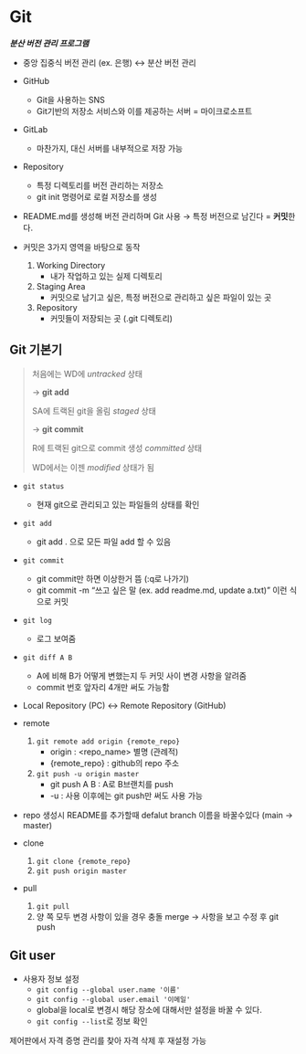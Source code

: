 # Git

***분산 버전 관리 프로그램***

- 중앙 집중식 버전 관리 (ex. 은행) ↔ 분산 버전 관리

- GitHub
    - Git을 사용하는 SNS
    - Git기반의 저장소 서비스와 이를 제공하는 서버 = 마이크로소프트

- GitLab
    - 마찬가지, 대신 서버를 내부적으로 저장 가능

- Repository
    - 특정 디렉토리를 버전 관리하는 저장소
    - git init 명령어로 로컬 저장소를 생성

- README.md를 생성해 버전 관리하며  Git 사용 → 특정 버전으로 남긴다 = **커밋**한다.

- 커밋은 3가지 영역을 바탕으로 동작 

    1. Working Directory
        -  내가 작업하고 있는 실제 디렉토리
    2. Staging Area
        - 커밋으로 남기고 싶은, 특정 버전으로 관리하고 싶은 파일이 있는 곳
    3. Repository
        - 커밋들이 저장되는 곳 (.git 디렉토리)

## Git 기본기

> 처음에는 WD에 *untracked* 상태
>
> →  **git add**
>
> SA에 트랙된 git을 올림 *staged* 상태
>
> → **git commit**
>
> R에 트랙된 git으로 commit 생성 *committed* 상태
>
> WD에서는 이젠 *modified* 상태가 됨
> 
- `git status`
    - 현재 git으로 관리되고 있는 파일들의 상태를 확인
- `git add`
    - git add . 으로 모든 파일 add 할 수 있음
- `git commit`
    - git commit만 하면 이상한거 뜸 (:q로 나가기)
    - git commit -m “쓰고 싶은 말 (ex. add readme.md, update a.txt)” 이런 식으로 커밋
- `git log`
    - 로그 보여줌
- `git diff A B`
    - A에 비해 B가 어떻게 변했는지 두 커밋 사이 변경 사항을 알려줌
    - commit 번호 앞자리 4개만 써도 가능함

- Local Repository (PC) ↔ Remote Repository (GitHub)

- remote
    1. `git remote add origin {remote_repo}`
        - origin : <repo_name> 별명 (관례적)
        - {remote_repo} : github의 repo 주소
    2. `git push -u origin master`
         - git push A B : A로 B브랜치를 push
         - -u : 사용 이후에는 git push만 써도 사용 가능

- repo 생성시 README를 추가할때 defalut branch 이름을 바꿀수있다 (main → master)

- clone
    1. `git clone {remote_repo}`
    2. `git push origin master`

- pull
    1. `git pull`
    2. 양 쪽 모두 변경 사항이 있을 경우 충돌 merge → 사항을 보고 수정 후 git push

## Git user

- 사용자 정보 설정
    - `git config --global user.name '이름'`
    - `git config --global user.email '이메일'`
    - global을 local로 변경시 해당 장소에 대해서만 설정을 바꿀 수 있다.
    - `git config --list`로 정보 확인

제어판에서 자격 증명 관리를 찾아 자격 삭제 후 재설정 가능